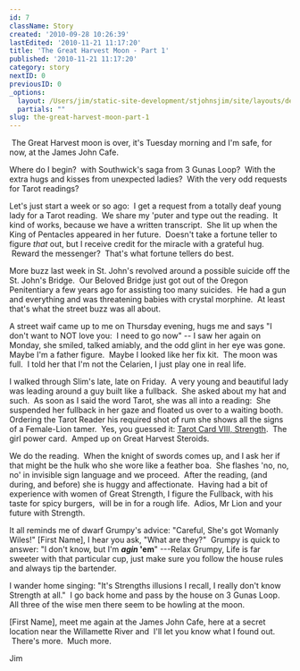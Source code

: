 ```yaml
---
id: 7
className: Story
created: '2010-09-28 10:26:39'
lastEdited: '2010-11-21 11:17:20'
title: 'The Great Harvest Moon - Part 1'
published: '2010-11-21 11:17:20'
category: story
nextID: 0
previousID: 0
_options:
  layout: /Users/jim/static-site-development/stjohnsjim/site/layouts/default.static.ttml
  partials: ""
slug: the-great-harvest-moon-part-1
---
```

<p>&nbsp;The Great Harvest moon is over, it's Tuesday morning and I'm safe, for now, at the James John Cafe.</p>

<p >Where do I begin?&nbsp; with Southwick's saga from 3 Gunas Loop?&nbsp; With the extra hugs and kisses from unexpected ladies?&nbsp; With the very odd requests for Tarot readings?</p>

<p >Let's just start a week or so ago:&nbsp; I get a request from a totally deaf young lady for a Tarot reading.&nbsp; We share my 'puter and type out the reading.&nbsp; It kind of works, because we have a written transcript.&nbsp; She lit up when the King of Pentacles appeared in her future.&nbsp; Doesn't take a fortune teller to figure <i>that</i> out, but I receive credit for the miracle with a grateful hug. &nbsp;Reward the messenger? &nbsp;That's what fortune tellers do best.</p>

<p >More buzz last week in St. John's revolved around a possible suicide off the St. John's Bridge.&nbsp; Our Beloved Bridge just got out of the Oregon Penitentiary a few years ago for assisting too many suicides.&nbsp; He had a gun and everything and was threatening babies with crystal morphine.&nbsp; At least that's what the street buzz was all about.</p>

<p >A street waif came up to me on Thursday evening, hugs me and says &quot;I don't want to NOT love you:&nbsp; I need to go now&quot; -- I saw her again on Monday, she smiled, talked amiably, and the odd glint in her eye was gone.&nbsp; Maybe I'm a father figure.&nbsp; Maybe I looked like her fix kit.&nbsp; The moon was full.&nbsp; I told her that I'm not the Celarien, I just play one in real life.</p>

<p >I walked through Slim's late, late on Friday.&nbsp; A very young and beautiful lady was leading around a guy built like a fullback.&nbsp; She asked about my hat and such.&nbsp; As soon as I said the word Tarot, she was all into a reading:&nbsp; She suspended her fullback in her gaze and floated us over to a waiting booth.&nbsp; Ordering the Tarot Reader his required shot of rum she shows all the signs of a Female-Lion tamer.&nbsp; Yes, you guessed it: <a target="_blank" href="http://www.bardagency.com/store/tarot_11_strength_detail.html">Tarot Card VIII, Strength</a>.&nbsp; The girl power card.&nbsp; Amped up on Great Harvest Steroids.</p>

<p >We do the reading.&nbsp; When the knight of swords comes up, and I ask her if that might be the hulk who she wore like a feather boa.&nbsp; She flashes 'no, no, no' in invisible sign language and we proceed.&nbsp; After the reading, (and during, and before) she is huggy and affectionate.&nbsp; Having had a bit of experience with women of Great Strength, I figure the Fullback, with his taste for spicy burgers,&nbsp; will be in for a rough life.&nbsp; Adios, Mr Lion and your future with Strength.</p>

<p >It all reminds me of dwarf Grumpy's advice: &quot;Careful, She's got Womanly Wiles!&quot; [First Name], I hear you ask, &quot;What are they?&quot; &nbsp;Grumpy is quick to answer: &quot;I don't know, but I'm <i><b>agin</b></i><b> 'em</b>&quot; ---Relax Grumpy, Life is far sweeter with that particular cup, just make sure you follow the house rules and always tip the bartender.</p>

<p >I wander home singing: &quot;It's Strengths illusions I recall, I really don't know Strength at all.&quot;&nbsp; I go back home and pass by the house on 3 Gunas Loop.&nbsp; All three of the wise men there seem to be howling at the moon.</p>

<p >[First Name], meet me again at the James John Cafe, here at a secret location near the Willamette River and&nbsp;&nbsp;I'll let you know what I found out. &nbsp;There's more. &nbsp;Much more.</p>

<p >Jim</p>